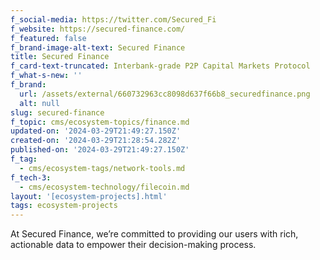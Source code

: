 ```yaml
---
f_social-media: https://twitter.com/Secured_Fi
f_website: https://secured-finance.com/
f_featured: false
f_brand-image-alt-text: Secured Finance
title: Secured Finance
f_card-text-truncated: Interbank-grade P2P Capital Markets Protocol
f_what-s-new: ''
f_brand:
  url: /assets/external/660732963cc8098d637f66b8_securedfinance.png
  alt: null
slug: secured-finance
f_topic: cms/ecosystem-topics/finance.md
updated-on: '2024-03-29T21:49:27.150Z'
created-on: '2024-03-29T21:28:54.282Z'
published-on: '2024-03-29T21:49:27.150Z'
f_tag:
  - cms/ecosystem-tags/network-tools.md
f_tech-3:
  - cms/ecosystem-technology/filecoin.md
layout: '[ecosystem-projects].html'
tags: ecosystem-projects
---
```


At Secured Finance, we’re committed to providing our users with rich, actionable data to empower their decision-making process.
